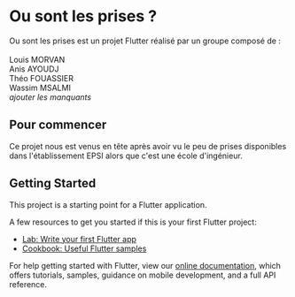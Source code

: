 # Ou sont les prises ?

Ou sont les prises est un projet Flutter réalisé par un groupe composé de : <br><br>
Louis MORVAN <br>
Anis AYOUDJ <br>
Théo FOUASSIER <br>
Wassim MSALMI <br>
*ajouter les manquants*

## Pour commencer

Ce projet nous est venus en tête après avoir vu le peu de prises disponibles dans l'établissement EPSI alors que c'est une école d'ingénieur.<br>

## Getting Started

This project is a starting point for a Flutter application.

A few resources to get you started if this is your first Flutter project:

- [Lab: Write your first Flutter app](https://flutter.dev/docs/get-started/codelab)
- [Cookbook: Useful Flutter samples](https://flutter.dev/docs/cookbook)

For help getting started with Flutter, view our
[online documentation](https://flutter.dev/docs), which offers tutorials,
samples, guidance on mobile development, and a full API reference.
